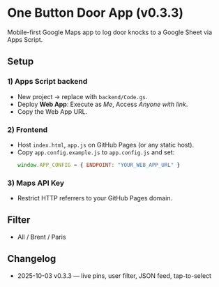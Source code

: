 # One Button Door App (v0.3.3)

Mobile-first Google Maps app to log door knocks to a Google Sheet via Apps Script.

## Setup

### 1) Apps Script backend
- New project → replace with `backend/Code.gs`.
- Deploy **Web App**: Execute as *Me*, Access *Anyone with link*.
- Copy the Web App URL.

### 2) Frontend
- Host `index.html`, `app.js` on GitHub Pages (or any static host).
- Copy `app.config.example.js` to `app.config.js` and set:
  ```js
  window.APP_CONFIG = { ENDPOINT: "YOUR_WEB_APP_URL" }
  ```

### 3) Maps API Key
- Restrict HTTP referrers to your GitHub Pages domain.

## Filter
- All / Brent / Paris

## Changelog
- 2025-10-03 v0.3.3 — live pins, user filter, JSON feed, tap-to-select
